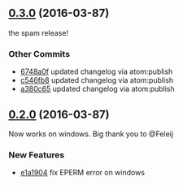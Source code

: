 ## [0.3.0](https://github.com/littlebee/git-status-utils.git/compare/0.2.0...0.3.0) (2016-03-87)
the spam release!  

### Other Commits
* [6748a0f](https://github.com/littlebee/git-status-utils.git/commit/6748a0fbf798774928b736c5ad4ffa08f552d89f) updated changelog via atom:publish
* [c546fb8](https://github.com/littlebee/git-status-utils.git/commit/c546fb85b0ab17dcb1b28c8b54330c032812b7a0) updated changelog via atom:publish
* [a380c65](https://github.com/littlebee/git-status-utils.git/commit/a380c65cb48d84b19c69d6a0316ecf852b34b957) updated changelog via atom:publish

## [0.2.0](https://github.com/littlebee/git-status-utils.git/compare/0.0.0...0.2.0) (2016-03-87)
Now works on windows.  Big thank you to @Feleij

### New Features
* [e1a1904](https://github.com/littlebee/git-status-utils.git/commit/e1a190454e330a861aa3a99ff0ede3fdf0fb1b51)  fix EPERM error on windows
